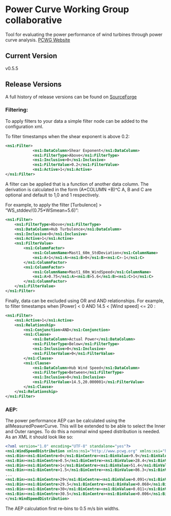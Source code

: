 # Power Curve Working Group collaborative</h1>
Tool for evaluating the power performance of wind turbines through power curve analysis.
[PCWG Website](http://www.pcwg.org)

## Current Version
v0.5.5

## Release Versions
A full history of release versions can be found on [SourceForge](http://sourceforge.net/projects/pcwg/files/ "SourceForge")



### Filtering:
To apply filters to your data a simple filter node can be added to the configuration xml.

To filter timestamps when the shear exponent is above 0.2:
```xml
<ns1:Filter>
			<ns1:DataColumn>Shear Exponent</ns1:DataColumn>
			<ns1:FilterType>Above</ns1:FilterType>
			<ns1:Inclusive>0</ns1:Inclusive>
			<ns1:FilterValue>0.2</ns1:FilterValue>
			<ns1:Active>1</ns1:Active>
</ns1:Filter>
```

A filter can be applied that is a function of another data column.
The derivation is calculated in the form (A*COLUMN +B)^C
A, B and C are optional and default to 1,0 and 1 respectively.

For example, to apply the filter [Turbulence] > “WS_stddev/(0.75*WSmean+5.6)”:
```xml
<ns1:Filter>	
	<ns1:FilterType>Above</ns1:FilterType>
	<ns1:DataColumn>Hub Turbulence</ns1:DataColumn>
	<ns1:Inclusive>0</ns1:Inclusive>
	<ns1:Active>1</ns1:Active>			
	<ns1:FilterValue>
		<ns1:ColumnFactor>
			<ns1:ColumnName>Mast1_60m_StdDeviation</ns1:ColumnName>
			<ns1:A>1</ns1:A><ns1:B>0</ns1:B><ns1:C>-1</ns1:C>
		</ns1:ColumnFactor>	
		<ns1:ColumnFactor>
			<ns1:ColumnName>Mast1_60m_WindSpeed</ns1:ColumnName>
			<ns1:A>0.75</ns1:A><ns1:B>5.6</ns1:B><ns1:C>1</ns1:C>
		</ns1:ColumnFactor>	
	</ns1:FilterValue>	
</ns1:Filter>
```

Finally, data can be excluded using OR and AND relationships.
For example, to filter timestamps when [Power] < 0 AND 14.5 < [Wind speed] <= 20 :

```xml
<ns1:Filter>			
	<ns1:Active>1</ns1:Active>
	<ns1:Relationship>
		<ns1:Conjunction>AND</ns1:Conjunction>
		<ns1:Clause>
			<ns1:DataColumn>Actual Power</ns1:DataColumn>
			<ns1:FilterType>Below</ns1:FilterType>
			<ns1:Inclusive>0</ns1:Inclusive>
			<ns1:FilterValue>0</ns1:FilterValue>					
		</ns1:Clause>
		<ns1:Clause>
			<ns1:DataColumn>Hub Wind Speed</ns1:DataColumn>
			<ns1:FilterType>Between</ns1:FilterType>
			<ns1:Inclusive>0</ns1:Inclusive>
			<ns1:FilterValue>14.5,20.000001</ns1:FilterValue>					
		</ns1:Clause>	
	</ns1:Relationship>
</ns1:Filter>
```		

### AEP:

The power performance AEP can be calculated using the allMeasuredPowerCurve. This will be extended to be able to select the Inner and Outer ranges.
To do this a nominal wind speed distribution is needed. As an XML it should look like so:

```xml
<?xml version="1.0" encoding="UTF-8" standalone="yes"?>
<ns1:WindSpeedDistribution xmlns:ns1="http://www.pcwg.org" xmlns:xsi="http://www.w3.org/2001/XMLSchema-instance">
<ns1:Bin><ns1:BinCentre>0</ns1:BinCentre><ns1:BinValue>9.9</ns1:BinValue></ns1:Bin>
<ns1:Bin><ns1:BinCentre>0.5</ns1:BinCentre><ns1:BinValue>28.4</ns1:BinValue></ns1:Bin>
<ns1:Bin><ns1:BinCentre>1</ns1:BinCentre><ns1:BinValue>51.4</ns1:BinValue></ns1:Bin>
<ns1:Bin><ns1:BinCentre>1.5</ns1:BinCentre><ns1:BinValue>86.3</ns1:BinValue></ns1:Bin>
...
<ns1:Bin><ns1:BinCentre>29</ns1:BinCentre><ns1:BinValue>0.091</ns1:BinValue></ns1:Bin>
<ns1:Bin><ns1:BinCentre>29.5</ns1:BinCentre><ns1:BinValue>0.068</ns1:BinValue></ns1:Bin>
<ns1:Bin><ns1:BinCentre>30</ns1:BinCentre><ns1:BinValue>0.011</ns1:BinValue></ns1:Bin>
<ns1:Bin><ns1:BinCentre>30.5</ns1:BinCentre><ns1:BinValue>0.006</ns1:BinValue></ns1:Bin>
</ns1:WindSpeedDistribution>
```
The AEP calculation first re-bins to 0.5 m/s bin widths.
